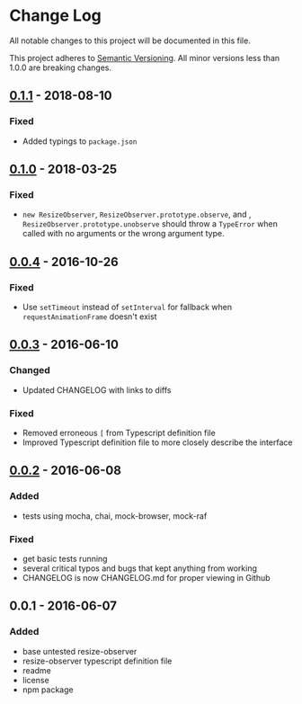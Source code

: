 # Change Log
All notable changes to this project will be documented in this file.

This project adheres to [Semantic Versioning](http://semver.org/).
All minor versions less than 1.0.0 are breaking changes.

## [0.1.1] - 2018-08-10
### Fixed
- Added typings to `package.json`

## [0.1.0] - 2018-03-25
### Fixed
- `new ResizeObserver`, `ResizeObserver.prototype.observe`, and , `ResizeObserver.prototype.unobserve` should throw a `TypeError` when called with no arguments or the wrong argument type.

## [0.0.4] - 2016-10-26
### Fixed
- Use `setTimeout` instead of `setInterval` for fallback when `requestAnimationFrame` doesn't exist

## [0.0.3] - 2016-06-10
### Changed
- Updated CHANGELOG with links to diffs

### Fixed
- Removed erroneous `[` from Typescript definition file
- Improved Typescript definition file to more closely describe the interface

## [0.0.2] - 2016-06-08
### Added
- tests using mocha, chai, mock-browser, mock-raf

### Fixed
- get basic tests running
- several critical typos and bugs that kept anything from working
- CHANGELOG is now CHANGELOG.md for proper viewing in Github

## 0.0.1 - 2016-06-07
### Added
- base untested resize-observer
- resize-observer typescript definition file
- readme
- license
- npm package

[0.1.1]: https://github.com/pelotoncycle/resize-observer/compare/v0.1.0...v0.1.1
[0.1.0]: https://github.com/pelotoncycle/resize-observer/compare/v0.0.4...v0.1.0
[0.0.4]: https://github.com/pelotoncycle/resize-observer/compare/v0.0.3...v0.0.4
[0.0.3]: https://github.com/pelotoncycle/resize-observer/compare/v0.0.2...v0.0.3
[0.0.2]: https://github.com/pelotoncycle/resize-observer/compare/v0.0.1...v0.0.2
